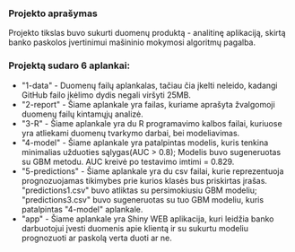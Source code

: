 ### Projekto aprašymas
Projekto tikslas buvo sukurti duomenų produktą - analitinę aplikaciją, skirtą banko paskolos įvertinimui mašininio mokymosi algoritmų pagalba. 


### Projektą sudaro 6 aplankai:
- "1-data" - Duomenų failų aplankalas, tačiau čia įkelti neleido, kadangi GitHub failo įkėlimo dydis negali viršyti 25MB.
- "2-report" - Šiame aplankale yra failas, kuriame aprašyta žvalgomoji duomenų failų kintamųjų analizė.
- "3-R" - Šiame aplankale yra du R programavimo kalbos failai, kuriuose yra atliekami duomenų tvarkymo darbai, bei modeliavimas.
- "4-model" - Šiame aplankale yra patalpintas modelis, kuris tenkina minimalias užduoties sąlygas(AUC > 0.8);
            Modelis buvo sugeneruotas su GBM metodu. AUC kreivė po testavimo imtimi = 0.829.
- "5-predictions" - Šiame aplankale yra du csv failai, kurie reprezentuoja prognozuojamas tikimybes prie kurios klasės bus priskirtas įrašas. 
                  "predictions1.csv" buvo atliktas su persimokiusiu GBM modeliu;
                  "predictions3.csv" buvo sugeneruotas su tuo GBM modeliu, kuris patalpintas "4-model" aplankale.
- "app" - Šiame aplankale yra Shiny WEB aplikacija, kuri leidžia banko darbuotojui įvesti duomenis apie klientą ir su sukurtu modeliu prognozuoti ar paskolą verta duoti ar ne.

